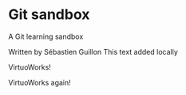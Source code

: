 # Git sandbox
A Git learning sandbox

Written by Sébastien Guillon
This text added locally

VirtuoWorks!

VirtuoWorks again!